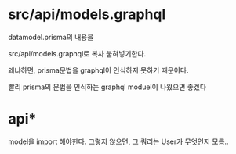 # src/api/models.graphql

datamodel.prisma의 내용을

src/api/models.graphql로 복사 붙혀넣기한다.

왜냐하면, prisma문법을 graphql이 인식하지 못하기 때문이다.

빨리 prisma의 문법을 인식하는 graphql moduel이 나왔으면 좋겠다

# api\*

model을 import 해야한다. 그렇지 않으면, 그 쿼리는 User가 무엇인지 모름..
